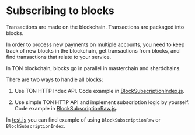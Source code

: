 # Subscribing to blocks

Transactions are made on the blockchain. Transactions are packaged into blocks.

In order to process new payments on multiple accounts, you need to keep track of new blocks in the blockchain, get transactions from blocks, and find transactions that relate to your service.

In TON blockchain, blocks go in parallel in masterchain and shardchains.

There are two ways to handle all blocks:

1. Use TON HTTP Index API. Code example in [BlockSubscriptionIndex.js](BlockSubscriptionIndex.js). 

2. Use simple TON HTTP API and implement subscription logic by yourself. Code example in [BlockSubscriptionRaw.js](BlockSubscriptionRaw.js).

In [test.js](test.js) you can find example of using `BlockSubscriptionRaw` or `BlockSubscriptionIndex`.
